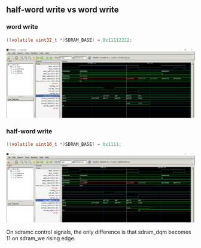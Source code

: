 ## half-word write vs word write

### word write

``` C
((volatile uint32_t *)SDRAM_BASE) = 0x11112222;
```

![](./sdramc_write_word.png)

### half-word write

``` C
((volatile uint16_t *)SDRAM_BASE) = 0x1111;
```

![](./sdramc_write_half.png)

On sdramc control signals, the only difference is that sdram_dqm becomes 11 on sdram_we rising edge.
